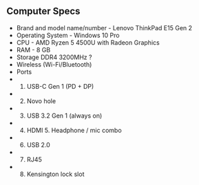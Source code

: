 ## Computer Specs 

* Brand and model name/number - Lenovo ThinkPad E15 Gen 2 
* Operating System - Windows 10 Pro
* CPU - AMD Ryzen 5 4500U with Radeon Graphics
* RAM - 8 GB
* Storage DDR4 3200MHz ?
* Wireless (Wi-Fi/Bluetooth)
* Ports
* 1. USB-C Gen 1 (PD + DP)
* 2. Novo hole
* 3. USB 3.2 Gen 1 (always on)
* 4. HDMI 5. Headphone / mic combo
* 6. USB 2.0
* 7. RJ45
* 8. Kensington lock slot
